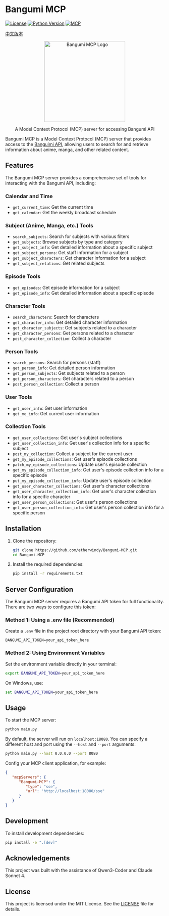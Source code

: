 # Bangumi MCP

[![License](https://img.shields.io/github/license/etherwindy/Bangumi-MCP)](LICENSE)
[![Python Version](https://img.shields.io/badge/python-3.10%2B-blue)](https://www.python.org/downloads/)
[![MCP](https://img.shields.io/badge/MCP-Server-orange)](https://modelcontextprotocol.io)

[中文版本](README_zh.md)

<p align="center">
  <img src="https://placehold.co/200x200/transparent/pink?font=Oswald&text=Bangumi\nM%20C%20P" alt="Bangumi MCP Logo" width="256" height="256">
</p>

<p align="center">
  A Model Context Protocol (MCP) server for accessing Bangumi API
</p>

Bangumi MCP is a Model Context Protocol (MCP) server that provides access to the [Banguimi API](https://bangumi.github.io/api/), allowing users to search for and retrieve information about anime, manga, and other related content.

## Features

The Bangumi MCP server provides a comprehensive set of tools for interacting with the Bangumi API, including:

### Calendar and Time

- `get_current_time`: Get the current time
- `get_calendar`: Get the weekly broadcast schedule

### Subject (Anime, Manga, etc.) Tools

- `search_subjects`: Search for subjects with various filters
- `get_subjects`: Browse subjects by type and category
- `get_subject_info`: Get detailed information about a specific subject
- `get_subject_persons`: Get staff information for a subject
- `get_subject_characters`: Get character information for a subject
- `get_subject_relations`: Get related subjects

### Episode Tools

- `get_episodes`: Get episode information for a subject
- `get_episode_info`: Get detailed information about a specific episode

### Character Tools

- `search_characters`: Search for characters
- `get_character_info`: Get detailed character information
- `get_character_subjects`: Get subjects related to a character
- `get_character_persons`: Get persons related to a character
- `post_character_collection`: Collect a character

### Person Tools

- `search_persons`: Search for persons (staff)
- `get_person_info`: Get detailed person information
- `get_person_subjects`: Get subjects related to a person
- `get_person_characters`: Get characters related to a person
- `post_person_collection`: Collect a person

### User Tools

- `get_user_info`: Get user information
- `get_me_info`: Get current user information

### Collection Tools

- `get_user_collections`: Get user's subject collections
- `get_user_collection_info`: Get user's collection info for a specific subject
- `post_my_collection`: Collect a subject for the current user
- `get_my_episode_collections`: Get user's episode collections
- `patch_my_episode_collections`: Update user's episode collection
- `get_my_episode_collection_info`: Get user's episode collection info for a specific episode
- `put_my_episode_collection_info`: Update user's episode collection
- `get_user_character_collections`: Get user's character collections
- `get_user_character_collection_info`: Get user's character collection info for a specific character
- `get_user_person_collections`: Get user's person collections
- `get_user_person_collection_info`: Get user's person collection info for a specific person

## Installation

1. Clone the repository:

   ```bash
   git clone https://github.com/etherwindy/Bangumi-MCP.git
   cd Bangumi-MCP
   ```

2. Install the required dependencies:

   ```bash
   pip install -r requirements.txt
   ```

## Server Configuration

The Bangumi MCP server requires a Bangumi API token for full functionality. There are two ways to configure this token:

### Method 1: Using a .env file (Recommended)

Create a `.env` file in the project root directory with your Bangumi API token:

```env
BANGUMI_API_TOKEN=your_api_token_here
```

### Method 2: Using Environment Variables

Set the environment variable directly in your terminal:

```bash
export BANGUMI_API_TOKEN=your_api_token_here
```

On Windows, use:

```cmd
set BANGUMI_API_TOKEN=your_api_token_here
```

## Usage

To start the MCP server:

```bash
python main.py
```

By default, the server will run on `localhost:18080`. You can specify a different host and port using the `--host` and `--port` arguments:

```bash
python main.py --host 0.0.0.0 --port 8080
```

Config your MCP client application, for example:

```json
{
   "mcpServers": {
      "Bangumi-MCP": {
         "type": "sse",
         "url": "http://localhost:18080/sse"
      }
   }
}
```

## Development

To install development dependencies:

```bash
pip install -e ".[dev]"
```

## Acknowledgements

This project was built with the assistance of Qwen3-Coder and Claude Sonnet 4.

## License

This project is licensed under the MIT License. See the [LICENSE](LICENSE) file for details.
